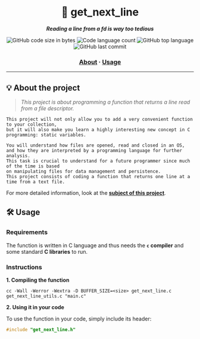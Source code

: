 <h1 align="center">
	📖 get_next_line
</h1>

<p align="center">
	<b><i>Reading a line from a fd is way too tedious</i></b><br>
</p>

<p align="center">
	<img alt="GitHub code size in bytes" src="https://img.shields.io/github/languages/code-size/surfi89/get_next_line?color=lightblue" />
	<img alt="Code language count" src="https://img.shields.io/github/languages/count/surfi89/get_next_line?color=yellow" />
	<img alt="GitHub top language" src="https://img.shields.io/github/languages/top/surfi89/get_next_line?color=blue" />
	<img alt="GitHub last commit" src="https://img.shields.io/github/last-commit/surfi89/get_next_line?color=green" />
</p>
<h3 align="center">
	<a href="#-about-the-project">About</a>
	<span> · </span>
	<a href="#%EF%B8%8F-usage">Usage</a>
</h3>

---

## 💡 About the project

> _This project is about programming a function that returns a line read from a file descriptor._

    This project will not only allow you to add a very convenient function to your collection,
    but it will also make you learn a highly interesting new concept in C programming: static variables.
    
    You will understand how files are opened, read and closed in an OS,
    and how they are interpreted by a programming language for further analysis.
    This task is crucial to understand for a future programmer since much of the time is based
    on manipulating files for data management and persistence.
    This project consists of coding a function that returns one line at a time from a text file.

For more detailed information, look at the [**subject of this project**](https://github.com/juwkim/42cursus/blob/main/Subject%20PDFs/01_get_next_line.pdf).


## 🛠️ Usage

### Requirements

The function is written in C language and thus needs the **`c` compiler** and some standard **C libraries** to run.

### Instructions

**1. Compiling the function**

```shell
cc -Wall -Werror -Wextra -D BUFFER_SIZE=<size> get_next_line.c get_next_line_utils.c "main.c"
```

**2. Using it in your code**

To use the function in your code, simply include its header:

```C
#include "get_next_line.h"
```
